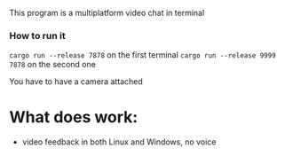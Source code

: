 This program is a multiplatform video chat in terminal


### How to run it

`cargo run --release 7878` on the first terminal
`cargo run --release 9999 7878` on the second one

You have to have a camera attached

# What does work:
* video feedback in both Linux and Windows, no voice
